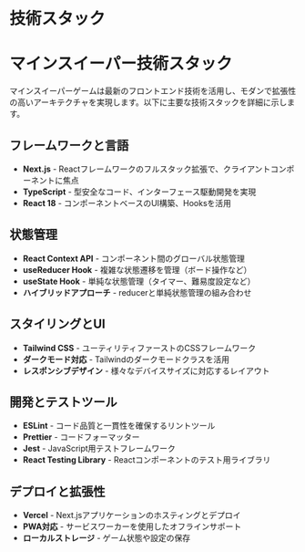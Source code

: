 # 技術スタック

# マインスイーパー技術スタック

マインスイーパーゲームは最新のフロントエンド技術を活用し、モダンで拡張性の高いアーキテクチャを実現します。以下に主要な技術スタックを詳細に示します。

## フレームワークと言語

- **Next.js** - Reactフレームワークのフルスタック拡張で、クライアントコンポーネントに焦点
- **TypeScript** - 型安全なコード、インターフェース駆動開発を実現
- **React 18** - コンポーネントベースのUI構築、Hooksを活用

## 状態管理

- **React Context API** - コンポーネント間のグローバル状態管理
- **useReducer Hook** - 複雑な状態遷移を管理（ボード操作など）
- **useState Hook** - 単純な状態管理（タイマー、難易度設定など）
- **ハイブリッドアプローチ** - reducerと単純状態管理の組み合わせ

## スタイリングとUI

- **Tailwind CSS** - ユーティリティファーストのCSSフレームワーク
- **ダークモード対応** - Tailwindのダークモードクラスを活用
- **レスポンシブデザイン** - 様々なデバイスサイズに対応するレイアウト

## 開発とテストツール

- **ESLint** - コード品質と一貫性を確保するリントツール
- **Prettier** - コードフォーマッター
- **Jest** - JavaScript用テストフレームワーク
- **React Testing Library** - Reactコンポーネントのテスト用ライブラリ

## デプロイと拡張性

- **Vercel** - Next.jsアプリケーションのホスティングとデプロイ
- **PWA対応** - サービスワーカーを使用したオフラインサポート
- **ローカルストレージ** - ゲーム状態や設定の保存